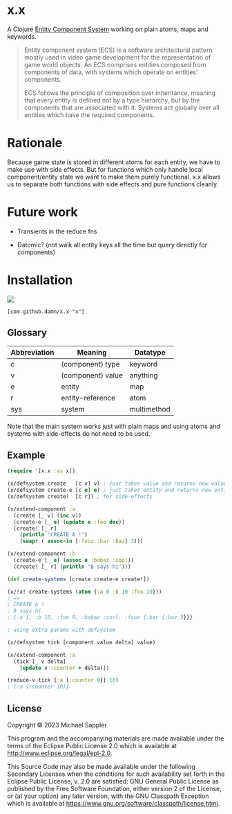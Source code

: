 # x.x

A Clojure [Entity Component System](https://en.wikipedia.org/wiki/Entity_component_system) working on plain atoms, maps and keywords.

> Entity component system (ECS) is a software architectural pattern mostly used in video game development for the representation of game world objects. An ECS comprises entities composed from components of data, with systems which operate on entities' components.
>
> ECS follows the principle of composition over inheritance, meaning that every entity is defined not by a type hierarchy, but by the components that are associated with it. Systems act globally over all entities which have the required components.

# Rationale

Because game state is stored in different atoms for each entity, we have to make use with side effects.
But for functions which only handle local component/entity state we want to make them purely functional.
x.x allows us to separate both functions with side effects and pure functions cleanly.

# Future work

* Transients in the reduce fns

* Datomic? (not walk all entity keys all the time but query directly for components)

# Installation

[![](https://jitpack.io/v/damn/x.x.svg)](https://jitpack.io/#damn/x.x)
```
[com.github.damn/x.x "x"]
```

## Glossary

Abbreviation | Meaning | Datatype
----- | ----    | ----
 c   | (component) type  | keyword
 v   | (component) value | anything
 e   | entity            | map
 r   | entity-reference  | atom
 sys | system            | multimethod

Note that the main system works just with plain maps
and using atoms and systems with side-effects do not need to be used.

## Example

``` clojure
(require '[x.x :as x])

(x/defsystem create   [c v] v) ; just takes value and returns new value
(x/defsystem create-e [c e] e) ; just takes entity and returns new entity
(x/defsystem create!  [c r]) ; for side-effects

(x/extend-component :a
  (create [_ v] (inc v))
  (create-e [_ e] (update e :foo dec))
  (create! [_ r]
    (println "CREATE A !")
    (swap! r assoc-in [:fooz :bar :baz] 3)))

(x/extend-component :b
  (create-e [_ e] (assoc e :babaz :cool))
  (create! [_ r] (println "B says hi")))

(def create-systems [create create-e create!])

(x/!x! create-systems (atom {:a 0 :b 10 :foo 10}))
; =>
; CREATE A !
; B says hi
; {:a 1, :b 10, :foo 9, :babaz :cool, :fooz {:bar {:baz 3}}}

; using extra params with defsystem

(x/defsystem tick [component value delta] value)

(x/extend-component :a
  (tick [_ v delta]
    (update v :counter + delta)))

(reduce-v tick {:a {:counter 0}} 10)
; {:a {:counter 10}}
```

## License

Copyright © 2023 Michael Sappler

This program and the accompanying materials are made available under the
terms of the Eclipse Public License 2.0 which is available at
http://www.eclipse.org/legal/epl-2.0.

This Source Code may also be made available under the following Secondary
Licenses when the conditions for such availability set forth in the Eclipse
Public License, v. 2.0 are satisfied: GNU General Public License as published by
the Free Software Foundation, either version 2 of the License, or (at your
option) any later version, with the GNU Classpath Exception which is available
at https://www.gnu.org/software/classpath/license.html.


